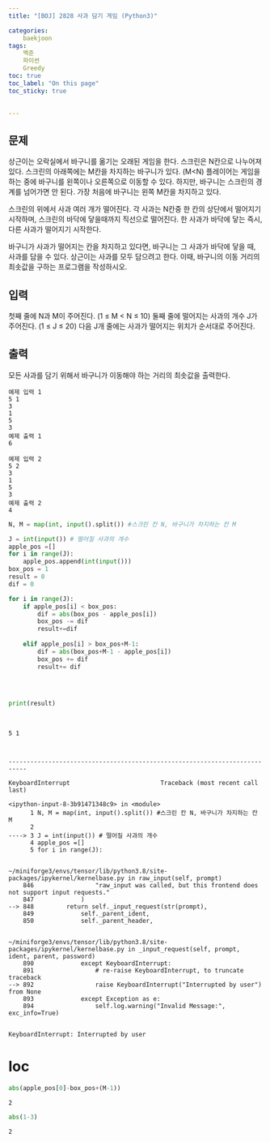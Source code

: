 ```yaml
---
title: "[BOJ] 2828 사과 담기 게임 (Python3)"

categories:
    baekjoon
tags:
    백준
    파이썬
    Greedy
toc: true
toc_label: "On this page"
toc_sticky: true

    
---
```

## 문제
상근이는 오락실에서 바구니를 옮기는 오래된 게임을 한다. 스크린은 N칸으로 나누어져 있다. 스크린의 아래쪽에는 M칸을 차지하는 바구니가 있다. (M<N) 플레이어는 게임을 하는 중에 바구니를 왼쪽이나 오른쪽으로 이동할 수 있다. 하지만, 바구니는 스크린의 경계를 넘어가면 안 된다. 가장 처음에 바구니는 왼쪽 M칸을 차지하고 있다.

스크린의 위에서 사과 여러 개가 떨어진다. 각 사과는 N칸중 한 칸의 상단에서 떨어지기 시작하며, 스크린의 바닥에 닿을때까지 직선으로 떨어진다. 한 사과가 바닥에 닿는 즉시, 다른 사과가 떨어지기 시작한다.

바구니가 사과가 떨어지는 칸을 차지하고 있다면, 바구니는 그 사과가 바닥에 닿을 때, 사과를 담을 수 있다. 상근이는 사과를 모두 담으려고 한다. 이때, 바구니의 이동 거리의 최솟값을 구하는 프로그램을 작성하시오.

## 입력
첫째 줄에 N과 M이 주어진다. (1 ≤ M < N ≤ 10) 둘째 줄에 떨어지는 사과의 개수 J가 주어진다. (1 ≤ J ≤ 20) 다음 J개 줄에는 사과가 떨어지는 위치가 순서대로 주어진다.

## 출력
모든 사과를 담기 위해서 바구니가 이동해야 하는 거리의 최솟값을 출력한다.

```
예제 입력 1  
5 1
3
1
5
3
예제 출력 1  
6

예제 입력 2  
5 2
3
1
5
3
예제 출력 2 
4
```


```python
N, M = map(int, input().split()) #스크린 칸 N, 바구니가 차지하는 칸 M

J = int(input()) # 떨어질 사과의 개수
apple_pos =[]
for i in range(J):     
    apple_pos.append(int(input()))
box_pos = 1
result = 0
dif = 0

for i in range(J):
    if apple_pos[i] < box_pos:
        dif = abs(box_pos - apple_pos[i])
        box_pos -= dif
        result+=dif
        
    elif apple_pos[i] > box_pos+M-1:
        dif = abs(box_pos+M-1 - apple_pos[i])
        box_pos += dif
        result+= dif   
            
    


print(result)
    
    
```

    5 1



    ---------------------------------------------------------------------------

    KeyboardInterrupt                         Traceback (most recent call last)

    <ipython-input-8-3b91471348c9> in <module>
          1 N, M = map(int, input().split()) #스크린 칸 N, 바구니가 차지하는 칸 M
          2 
    ----> 3 J = int(input()) # 떨어질 사과의 개수
          4 apple_pos =[]
          5 for i in range(J):


    ~/miniforge3/envs/tensor/lib/python3.8/site-packages/ipykernel/kernelbase.py in raw_input(self, prompt)
        846                 "raw_input was called, but this frontend does not support input requests."
        847             )
    --> 848         return self._input_request(str(prompt),
        849             self._parent_ident,
        850             self._parent_header,


    ~/miniforge3/envs/tensor/lib/python3.8/site-packages/ipykernel/kernelbase.py in _input_request(self, prompt, ident, parent, password)
        890             except KeyboardInterrupt:
        891                 # re-raise KeyboardInterrupt, to truncate traceback
    --> 892                 raise KeyboardInterrupt("Interrupted by user") from None
        893             except Exception as e:
        894                 self.log.warning("Invalid Message:", exc_info=True)


    KeyboardInterrupt: Interrupted by user


# loc


```python
abs(apple_pos[0]-box_pos+(M-1))
```




    2




```python
abs(1-3)
```




    2




```python

```
